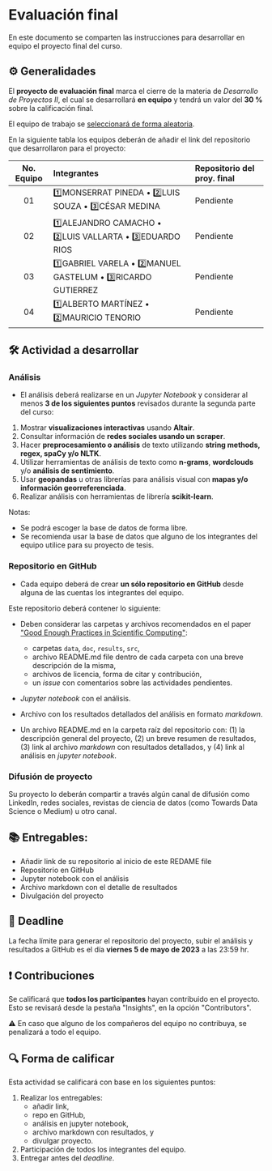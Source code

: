 # Evaluación final

En este documento se comparten las instrucciones para desarrollar en equipo el proyecto final del curso.

## ⚙️ Generalidades
El **proyecto de evaluación final** marca el cierre de la materia de _Desarrollo de Proyectos II_, el cual se desarrollará **en equipo** y tendrá un valor del **30 %** sobre la calificación final.

El equipo de trabajo se [seleccionará de forma aleatoria](https://github.com/vcuspinera/UDG_MCD_Project_Dev_II/blob/main/actividades/src/asignar_proy_final.ipynb).

En la siguiente tabla los equipos deberán de añadir el link del repositorio que desarrollaron para el proyecto:

| No. Equipo | Integrantes                                       | Repositorio del proy. final |
|:----------:|:--------------------------------------------------|:----------------------------|
|01 |1️⃣MONSERRAT PINEDA • 2️⃣LUIS SOUZA • 3️⃣CÉSAR MEDINA         | Pendiente                   |
|02 |1️⃣ALEJANDRO CAMACHO • 2️⃣LUIS VALLARTA • 3️⃣EDUARDO RIOS     | Pendiente                   |
|03 |1️⃣GABRIEL VARELA • 2️⃣MANUEL GASTELUM • 3️⃣RICARDO GUTIERREZ | Pendiente                   |
|04 |1️⃣ALBERTO MARTÍNEZ • 2️⃣MAURICIO TENORIO                    | Pendiente                   |

## 🛠 Actividad a desarrollar

### Análisis
- El análisis deberá realizarse en un *Jupyter Notebook* y considerar al menos **3 de los siguientes puntos** revisados durante la segunda parte del curso:

1. Mostrar **visualizaciones interactivas** usando **Altair**.
2. Consultar información de **redes sociales usando un scraper**.
3. Hacer **preprocesamiento o análisis** de texto utilizando **string methods, regex, spaCy y/o NLTK**.
4. Utilizar herramientas de análisis de texto como **n-grams**, **wordclouds** y/o **análisis de sentimiento**.
5. Usar **geopandas** u otras librerías para análisis visual con **mapas y/o información georreferenciada**.
6. Realizar análisis con herramientas de librería **scikit-learn**.

Notas:
  - Se podrá escoger la base de datos de forma libre.
  - Se recomienda usar la base de datos que alguno de los integrantes del equipo utilice para su proyecto de tesis.


### Repositorio en GitHub

- Cada equipo deberá de crear **un sólo repositorio en GitHub** desde alguna de las cuentas los integrantes del equipo.

Este repositorio deberá contener lo siguiente:

- Deben considerar las carpetas y archivos recomendados en el paper ["Good Enough Practices in Scientific Computing"](https://github.com/vcuspinera/UDG_MCD_Project_Dev_II/tree/main/actividades/material/Papers):
   - carpetas `data`, `doc`, `results`, `src`,
   - archivo README.md file dentro de cada carpeta con una breve descripción de la misma,
   - archivos de licencia, forma de citar y contribución, 
   - un *issue* con comentarios sobre las actividades pendientes.

- *Jupyter notebook* con el análisis.

- Archivo con los resultados detallados del análisis en formato *markdown*.

- Un archivo README.md en la carpeta raíz del repositorio con:
   (1) la descripción general del proyecto, 
   (2) un breve resumen de resultados, 
   (3) link al archivo *markdown* con resultados detallados, y
   (4) link al análisis en *jupyter notebook*.


### Difusión de proyecto
Su proyecto lo deberán compartir a través algún canal de difusión como LinkedIn, redes sociales, revistas de ciencia de datos (como Towards Data Science o Medium) u otro canal.


## 📚 Entregables:

- Añadir link de su repositorio al inicio de este REDAME file
- Repositorio en GitHub
- Jupyter notebook con el análisis
- Archivo markdown con el detalle de resultados
- Divulgación del proyecto


## 📅 Deadline
La fecha límite para generar el repositorio del proyecto, subir el análisis y resultados a GitHub es el día **viernes 5 de mayo de 2023** a las 23:59 hr.


## ❗️ Contribuciones
Se calificará que **todos los participantes** hayan contribuido en el proyecto. Esto se revisará desde la pestaña "Insights", en la opción "Contributors".

⚠️ En caso que alguno de los compañeros del equipo no contribuya, se penalizará a todo el equipo.


## 🔍 Forma de calificar
Esta actividad se calificará con base en los siguientes puntos:

1. Realizar los entregables:
    - añadir link,  
    - repo en GitHub,  
    - análisis en jupyter notebook,
    - archivo markdown con resultados, y 
    - divulgar proyecto.
2. Participación de todos los integrantes del equipo.
3. Entregar antes del *deadline*.
